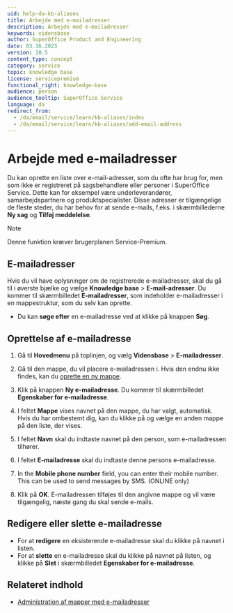 ```yaml
---
uid: help-da-kb-aliases
title: Arbejde med e-mailadresser
description: Arbejde med e-mailadresser
keywords: vidensbase
author: SuperOffice Product and Engineering
date: 03.16.2023
version: 10.5
content_type: concept
category: service
topic: knowledge base
license: servicepremium
functional_right: knowledge-base
audience: person
audience_tooltip: SuperOffice Service
language: da
redirect_from:
  - /da/email/service/learn/kb-aliases/index
  - /da/email/service/learn/kb-aliases/add-email-address
---
```


# Arbejde med e-mailadresser

Du kan oprette en liste over e-mail-adresser, som du ofte har brug for, men som ikke er registreret på sagsbehandlere eller personer i SuperOffice Service. Dette kan for eksempel være underleverandører, samarbejdspartnere og produktspecialister. Disse adresser er tilgængelige de fleste steder, du har behov for at sende e-mails, f.eks. i skærmbillederne **Ny sag** og **Tilføj meddelelse**.

> [!NOTE]
> Denne funktion kræver brugerplanen Service-Premium.

## E-mailadresser

Hvis du vil have oplysninger om de registrerede e-mailadresser, skal du gå til <i class="ph ph-list" aria-label="Main menu"></i> i øverste bjælke og vælge **Knowledge base** > **E-mail-adresser**. Du kommer til skærmbilledet **E-mailadresser**, som indeholder e-mailadresser i en mappestruktur, som du selv kan oprette.

* Du kan **søge efter** en e-mailadresse ved at klikke på knappen **Søg**.

## Oprettelse af e-mailadresse

1. Gå til <i class="ph ph-list" aria-hidden="true"></i> **Hovedmenu** på toplinjen, og vælg **Vidensbase** > **E-mailadresser**.

1. Gå til den mappe, du vil placere e-mailadressen i. Hvis den endnu ikke findes, kan du [oprette en ny mappe][3].

1. Klik på knappen **Ny e-mailadresse**. Du kommer til skærmbilledet **Egenskaber for e-mailadresse**.

1. I feltet **Mappe** vises navnet på den mappe, du har valgt, automatisk. Hvis du har ombestemt dig, kan du klikke på <i class="ph ph-caret-down" aria-label="Chevron"></i> og vælge en anden mappe på den liste, der vises.

1. I feltet **Navn** skal du indtaste navnet på den person, som e-mailadressen tilhører.

1. I feltet **E-mailadresse** skal du indtaste denne persons e-mailadresse.

1. In the **Mobile phone number** field, you can enter their mobile number. This can be used to send messages by SMS. (ONLINE only)

1. Klik på **OK**. E-mailadressen tilføjes til den angivne mappe og vil være tilgængelig, næste gang du skal sende e-mails.

## Redigere eller slette e-mailadresse

* For at **redigere** en eksisterende e-mailadresse skal du klikke på navnet i listen.
* For at **slette** en e-mailadresse skal du klikke på navnet på listen, og klikke på **Slet** i skærmbilledet **Egenskaber for e-mailadresse**.

## Relateret indhold

* [Administration af mapper med e-mailadresser][3]

<!-- Referenced links -->
[3]: manage-folders.md
